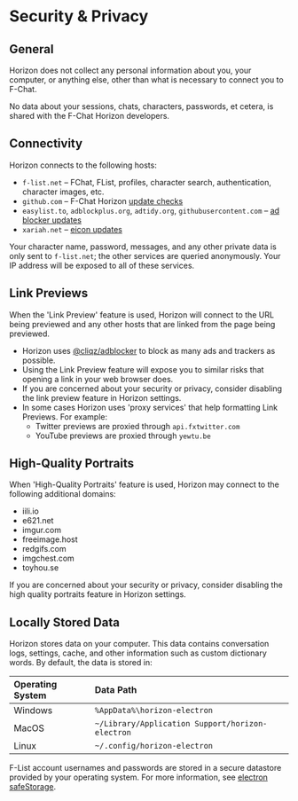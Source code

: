 # Security & Privacy

## General

Horizon does not collect any personal information about you, your computer, or anything else, other than what is necessary to connect you to F-Chat.

No data about your sessions, chats, characters, passwords, et cetera, is shared with the F-Chat Horizon developers.

## Connectivity

Horizon connects to the following hosts:

- `f-list.net` – FChat, FList, profiles, character search, authentication, character images, etc.
- `github.com` – F-Chat Horizon [update checks](./electron/pack.js)
- `easylist.to`, `adblockplus.org`, `adtidy.org`, `githubusercontent.com` – [ad blocker updates](./electron/blocker/blocker.ts)
- `xariah.net` – [eicon updates](./learn/eicon/updater.ts)

Your character name, password, messages, and any other private data is only sent to `f-list.net`; the other services are queried anonymously.
Your IP address will be exposed to all of these services.

## Link Previews

When the 'Link Preview' feature is used, Horizon will connect to the URL being previewed and any other hosts that are linked from the page being previewed.

- Horizon uses [@cliqz/adblocker](https://github.com/ghostery/adblocker) to block as many ads and trackers as possible.
- Using the Link Preview feature will expose you to similar risks that opening a link in your web browser does.
- If you are concerned about your security or privacy, consider disabling the link preview feature in Horizon settings.
- In some cases Horizon uses 'proxy services' that help formatting Link Previews. For example:
  - Twitter previews are proxied through `api.fxtwitter.com`
  - YouTube previews are proxied through `yewtu.be`

## High-Quality Portraits

When 'High-Quality Portraits' feature is used, Horizon may connect to the following additional domains:

- iili.io
- e621.net
- imgur.com
- freeimage.host
- redgifs.com
- imgchest.com
- toyhou.se

If you are concerned about your security or privacy, consider disabling the high quality portraits feature in Horizon settings.

## Locally Stored Data

Horizon stores data on your computer. This data contains conversation logs, settings, cache, and other
information such as custom dictionary words. By default, the data is stored in:

| **Operating System** | **Data Path**                                    |
| :------------------- | :----------------------------------------------- |
| Windows              | `%AppData%\horizon-electron`                     |
| MacOS                | `~/Library/Application Support/horizon-electron` |
| Linux                | `~/.config/horizon-electron`                     |

F-List account usernames and passwords are stored in a secure datastore provided by your operating system.
For more information, see [electron safeStorage](https://www.electronjs.org/docs/latest/api/safe-storage).
